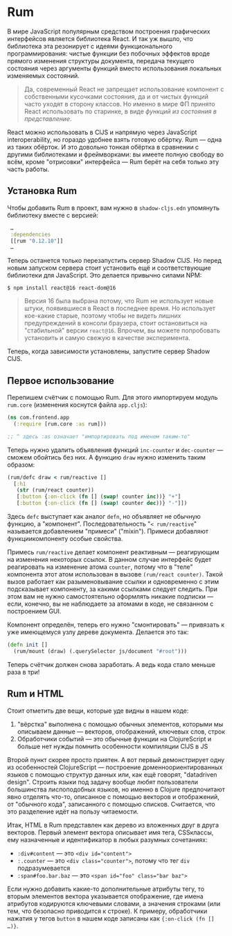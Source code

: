 # Rum

В мире JavaScript популярным средством построения графических интерфейсов является библиотека React. И так уж вышло, что библиотека эта резонирует с идеями функционального программирования: чистые функции без побочных эффектов вроде прямого изменения структуры документа, передача текущего состояния через аргументы функций вместо использования локальных изменяемых состояний.

> Да, современный React не запрещает использование компонент с собственными кусочками состояния, да и от чистых функций часто уходят в сторону классов. Но именно в мире ФП принято React использовать по старинке, в виде *функций из состояния в представление*.

React можно использовать в ClJS и напрямую через JavaScript interoperability, но гораздо удобнее взять готовую обёртку. Rum — одна из таких обёрток. И это довольно тонкая обёртка в сравнении с другими библиотеками и фреймворками: вы имеете полную свободу во всём, кроме "отрисовки" интерфейса — Rum берёт на себя только эту часть работы.

## Установка Rum

Чтобы добавить Rum в проект, вам нужно в `shadow-cljs.edn` упомянуть библиотеку вместе с версией:

```clojure
 …
 :dependencies
 [[rum "0.12.10"]]
 …
```

Теперь останется только перезапустить сервер Shadow ClJS. Но перед новым запуском сервера стоит установить ещё и соответствующие библиотеки для JavaScript. Это делается привычно силами NPM:

```shell
$ npm install react@16 react-dom@16
```

> Версия 16 была выбрана потому, что Rum не использует новые штуки, появившиеся в React в последнее время. Но использует кое-какие старые, поэтому чтобы не видеть лишних предупреждений в консоли браузера, стоит остановиться на "стабильной" версии `react@16`. Впрочем, вы можете попробовать установить и самую свежую в качестве эксперимента.

Теперь, когда зависимости установлены, запустите сервер Shadow ClJS.

## Первое использование

Перепишем счётчик с помощью Rum. Для этого импортируем модуль `rum.core` (изменения коснутся файла `app.cljs`):

```clojure
(ns com.frontend.app
  (:require [rum.core :as rum]))

;; ^ здесь :as означает "импортировать под именем таким-то"
```

Теперь нужно удалить объявления функций `inc-counter` и `dec-counter` — сможем обойтись без них. А функцию `draw` нужно изменить таким образом:

```clojure
(rum/defc draw < rum/reactive []
  [:h1
   (str (rum/react counter))
   [:button {:on-click (fn [] (swap! counter inc))} "+"]
   [:button {:on-click (fn [] (swap! counter dec))} "-"]])
```

Здесь `defc` выступает как аналог `defn`, но объявляет не обычную функцию, а "компонент". Последовательность "`< rum/reactive`" называется добавлением "примеси" ("mixin"). Примеси добавляют функции­компоненту особые свойства.

Примесь `rum/reactive` делает компонент реактивным — реагирующим на изменения некоторых ссылок. В данном случае интерфейс будет реагировать на изменение атома `counter`, потому что в "теле" компонента этот атом использован в вызове `(rum/react counter)`. Такой вызов работает как разыменовывание ссылки и одновременно с этим подсказывает компоненту, за какими ссылками следует следить. При этом вам не нужно самостоятельно оформлять никакие подписки — если, конечно, вы не наблюдаете за атомами в коде, не связанном с построением GUI.

Компонент определён, теперь его нужно "смонтировать" — привязать к уже имеющемуся узлу дереве документа. Делается это так:

```clojure
(defn init []
  (rum/mount (draw) (.querySelector js/document "#root")))
```

Теперь счётчик должен снова заработать. А ведь кода стало меньше раза в три!

## Rum и HTML

Стоит отметить две вещи, которые уде видны в нашем коде:

1. "вёрстка" выполнена с помощью обычных элементов, которыми мы описываем данные — векторов, отображений, ключевых слов, строк
2. Обработчики событий — это обычные функции на ClojureScript и больше нет нужды помнить особенности компиляции ClJS в JS

Второй пункт скорее просто приятен. А вот первый демонстрирует одну из особенностей ClojureScript — построение доменно­ориентированных языков с помощью структур данных или, как ещё говорят, "data­driven design". Строить языки под задачу вообще любят пользователи большинства лиспоподобных языков, но именно в Clojure предпочитают явно отделять что-то, описанное с помощью векторов и отображений, от "обычного кода", записанного с помощью списков. Считается, что это разделение идёт на пользу читаемости.

Итак, HTML в Rum представлен как дерево из вложенных друг в друга векторов. Первый элемент вектора описывает имя тега, CSS­классы, ему назначенные и идентификатор в любых разумных сочетаниях:

- `:div#content` — это `<div id="content">`
- `:.counter` — это `<div class="counter">`, потому что тег `div` подразумевается
- `:span#foo.bar.baz` — это `<span id="foo" class="bar baz">`

Если нужно добавить какие-то дополнительные атрибуты тегу, то вторым элементов вектора указывается отображение, где имена атрибутов кодируются ключевыми словами, а значения строками (или тем, что безопасно приводится к строке). К примеру, обработчики нажатия у тегов `button` в нашем коде записаны как `{:on-click (fn [] …)}`.
